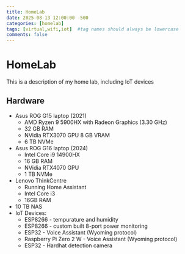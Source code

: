 ```yaml
---
title: HomeLab
date: 2025-08-13 12:00:00 -500
categories: [homelab]
tags: [virtual,wifi,iot]  #tag names should always be lowercase
comments: false
---
```


# HomeLab

This is a description of my home lab, including IoT devices

## Hardware
* Asus ROG G15 laptop (2021)
  * AMD Ryzen 9 5900HX with Radeon Graphics (3.30 GHz)
  * 32 GB RAM
  * NVidia RTX3070 GPU 8 GB VRAM
  * 6 TB NVMe
* Asus ROG G16 laptop (2024)
  * Intel Core i9 14900HX 
  * 16 GB RAM
  * NVidia RTX4070 GPU
  * 1 TB NVMe
* Lenovo ThinkCentre
  * Running Home Assistant
  * Intel Core i3
  * 16GB RAM
* 10 TB NAS
* IoT Devices:
  * ESP8266 - tempurature and humidity
  * ESP8266 - custom built 8-port power monitoring
  * ESP32 - Voice Assistant (Wyoming protocol)
  * Raspberry Pi Zero 2 W - Voice Assistant (Wyoming protocol)
  * ESP32 - Hardhat detection camera

